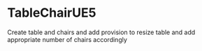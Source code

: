 # TableChairUE5
Create table and chairs and add provision to resize table and add appropriate number of chairs accordingly
